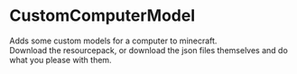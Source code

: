 # CustomComputerModel
Adds some custom models for a computer to minecraft.  
Download the resourcepack, or download the json files themselves and do what you please with them.
